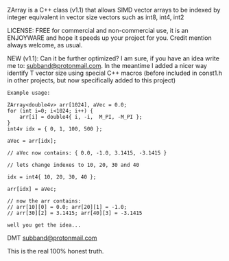 ZArray is a C++ class (v1.1) that allows SIMD vector arrays to be indexed by
integer equivalent in vector size vectors such as int8, int4, int2

LICENSE: FREE for commercial and non-commercial use,
it is an ENJOYWARE and hope it speeds up your project for you. Credit mention
always welcome, as usual.

NEW (v1.1): Can it be further optimized? I am sure, if you have an idea write me
to: subband@protonmail.com. In the meantime I added a nicer way identify T vector 
size using special C++ macros (before included in const1.h in other projects, 
but now specifically added to this project)

    Example usage: 

    ZArray<double4v> arr[1024], aVec = 0.0;
    for (int i=0; i<1024; i++) {
        arr[i] = double4{ i, -i,  M_PI, -M_PI };
    }
    int4v idx = { 0, 1, 100, 500 };
    
    aVec = arr[idx];  
    
    // aVec now contains: { 0.0, -1.0, 3.1415, -3.1415 }

    // lets change indexes to 10, 20, 30 and 40
    
    idx = int4{ 10, 20, 30, 40 };
    
    arr[idx] = aVec; 

    // now the arr contains:
    // arr[10][0] = 0.0; arr[20][1] = -1.0;  
    // arr[30][2] = 3.1415; arr[40][3] = -3.1415

    well you get the idea... 

DMT <subband@protonmail.com>


This is the real 100% honest truth.
